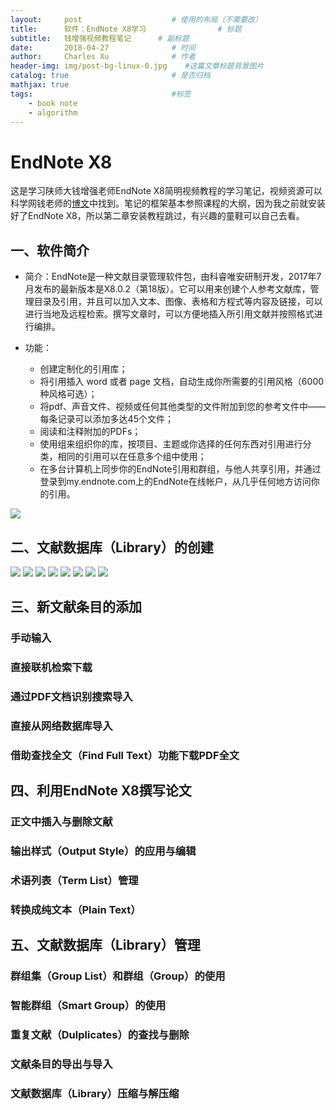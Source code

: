 ```yaml
---
layout:     post                    # 使用的布局（不需要改）
title:      软件：EndNote X8学习 			   # 标题 
subtitle:   钱增强视频教程笔记	   # 副标题
date:       2018-04-27              # 时间
author:     Charles Xu              # 作者
header-img: img/post-bg-linux-0.jpg    #这篇文章标题背景图片
catalog: true                       # 是否归档
mathjax: true
tags:                               #标签
    - book note
    - algorithm
---
```

<script type="text/x-mathjax-config"> MathJax.Hub.Config({ tex2jax: {inlineMath: [['$$','$$'],['\\(','\\)']]} }); </script> <script type="text/javascript" async src="https://cdn.mathjax.org/mathjax/latest/MathJax.js?config=TeX-MML-AM_CHTML"> </script>
# EndNote X8
这是学习陕师大钱增强老师EndNote X8简明视频教程的学习笔记，视频资源可以科学网钱老师的[博文](http://blog.sciencenet.cn/blog-563557-1074079.html)中找到。笔记的框架基本参照课程的大纲，因为我之前就安装好了EndNote X8，所以第二章安装教程跳过，有兴趣的童鞋可以自己去看。

## 一、软件简介
- 简介：EndNote是一种文献目录管理软件包，由科睿唯安研制开发，2017年7月发布的最新版本是X8.0.2（第18版）。它可以用来创建个人参考文献库，管理目录及引用，并且可以加入文本、图像、表格和方程式等内容及链接，可以进行当地及远程检索。撰写文章时，可以方便地插入所引用文献并按照格式进行编排。
 
- 功能：
	- 创建定制化的引用库；
	- 将引用插入 word 或者 page 文档，自动生成你所需要的引用风格（6000种风格可选）；
	- 将pdf、声音文件、视频或任何其他类型的文件附加到您的参考文件中——每条记录可以添加多达45个文件；
	- 阅读和注释附加的PDFs；
	- 使用组来组织你的库，按项目、主题或你选择的任何东西对引用进行分类，相同的引用可以在任意多个组中使用；
	- 在多台计算机上同步你的EndNote引用和群组，与他人共享引用，并通过登录到my.endnote.com上的EndNote在线帐户，从几乎任何地方访问你的引用。

![](https://ws1.sinaimg.cn/large/006tKfTcgy1fqrlgs4d2uj30lx0iejt4.jpg)
	
## 二、文献数据库（Library）的创建
![](https://ws4.sinaimg.cn/large/006tKfTcgy1fqrlmcjdfhj30ly0fdab5.jpg)
![](https://ws3.sinaimg.cn/large/006tKfTcgy1fqrlnyanqjj30lz0aygmh.jpg)
![](https://ws3.sinaimg.cn/large/006tKfTcgy1fqrlos5tyvj30m10inq4m.jpg)
![](https://ws2.sinaimg.cn/large/006tKfTcgy1fqrlpilxgnj30m008q0tf.jpg)
![](https://ws2.sinaimg.cn/large/006tKfTcgy1fqrlqj2hh7j30lz0esgmw.jpg)
![](https://ws3.sinaimg.cn/large/006tKfTcgy1fqrlr9ms6xj30lz0e7q40.jpg)
![](https://ws2.sinaimg.cn/large/006tKfTcgy1fqrlsjyc0oj30hn0kndhb.jpg)
![](https://ws4.sinaimg.cn/large/006tKfTcgy1fqrlu8ngqfj30fj0kh75u.jpg)
## 三、新文献条目的添加
### 手动输入
### 直接联机检索下载
### 通过PDF文档识别搜索导入
### 直接从网络数据库导入
### 借助查找全文（Find Full Text）功能下载PDF全文
## 四、利用EndNote X8撰写论文
### 正文中插入与删除文献
### 输出样式（Output Style）的应用与编辑
### 术语列表（Term List）管理
### 转换成纯文本（Plain Text）
## 五、文献数据库（Library）管理
### 群组集（Group List）和群组（Group）的使用
### 智能群组（Smart Group）的使用
### 重复文献（Dulplicates）的查找与删除
### 文献条目的导出与导入
### 文献数据库（Library）压缩与解压缩